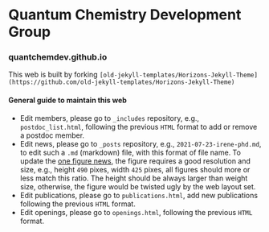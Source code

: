 # Quantum Chemistry Development Group 
### quantchemdev.github.io
This web is built by forking `[old-jekyll-templates/Horizons-Jekyll-Theme](https://github.com/old-jekyll-templates/Horizons-Jekyll-Theme)`
#### General guide to maintain this web
* Edit members, please go to `_includes` repository, e.g., `postdoc_list.html`, following the previous `HTML` format to add or remove a postdoc member.
* Edit news, please go to `_posts` repository, e.g., `2021-07-23-irene-phd.md`, to edit such a `.md` (markdown) file, with this format of file name. To update the [one figure news](https://quantchemdev.github.io/blog/), the figure requires a good resolution and size, e.g., height `490` pixes, width `425` pixes, all figures should more or less match this ratio. The height should be always larger than weight size, otherwise, the figure would be twisted ugly by the web layout set.
* Edit publications, please go to `publications.html`, add new publications following the previous `HTML` format.
* Edit openings, please go to `openings.html`, following the previous `HTML` format.
